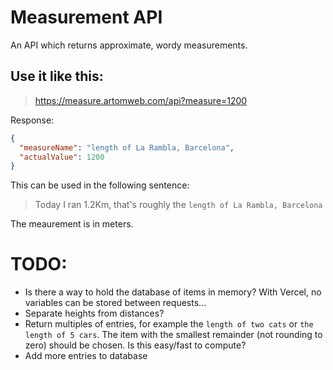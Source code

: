 # Measurement API

An API which returns approximate, wordy measurements.

## Use it like this:

> https://measure.artomweb.com/api?measure=1200

Response:

```JSON
{
  "measureName": "length of La Rambla, Barcelona",
  "actualValue": 1200
}
```

This can be used in the following sentence:

> Today I ran 1.2Km, that's roughly the `length of La Rambla, Barcelona`

The meaurement is in meters.

# TODO:

- Is there a way to hold the database of items in memory? With Vercel, no variables can be stored between requests...
- Separate heights from distances?
- Return multiples of entries, for example the `length of two cats` or `the length of 5 cars`. The item with the smallest remainder (not rounding to zero) should be chosen. Is this easy/fast to compute?
- Add more entries to database
